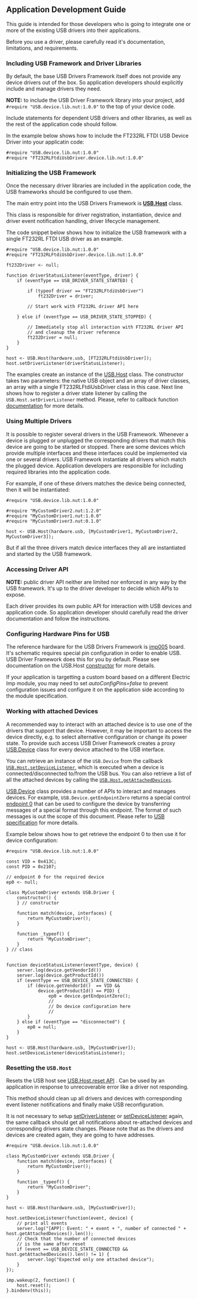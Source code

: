 ## Application Development Guide

This guide is intended for those developers who is going to integrate one or more of
the existing USB drivers into their applications.

Before you use a driver, please carefully read it's documentation, limitations, and requirements.

### Including USB Framework and Driver Libraries

By default, the base USB Drivers Framework itself does not provide any device
drivers out of the box. So application developers should explicitly include
and manage drivers they need.

**NOTE:** to include the USB Driver Framework library into your project,
add `#require "USB.device.lib.nut:1.0.0"` to the top of your device code.

Include statements for dependent USB drivers and other libraries,
as well as the rest of the application code should follow.

In the example below shows how to include the FT232RL FTDI USB Device Driver
into your applicatin code:

```squirrel
#require "USB.device.lib.nut:1.0.0"
#require "FT232RLFtdiUsbDriver.device.lib.nut:1.0.0"
```

### Initializing the USB Framework

Once the necessary driver libraries are included in the application code,
the USB frameworks should be configured to use them.

The main entry point into the USB Drivers Framework is
**[USB.Host](DriverDevelopmentGuide.md#usbhost-class)** class.

This class is responsible for driver registration, instantiation,
device and driver event notification handling, driver lifecycle management.

The code snippet below shows how to initialize the USB framework
with a single FT232RL FTDI USB driver as an example.

```
#require "USB.device.lib.nut:1.0.0"
#require "FT232RLFtdiUsbDriver.device.lib.nut:1.0.0"

ft232Driver <- null;

function driverStatusListener(eventType, driver) {
    if (eventType == USB_DRIVER_STATE_STARTED) {

        if (typeof driver == "FT232RLFtdiUsbDriver")
            ft232Driver = driver;

        // Start work with FT232RL driver API here

    } else if (eventType == USB_DRIVER_STATE_STOPPED) {

        // Immediately stop all interaction with FT232RL driver API
        // and cleanup the driver reference
        ft232Driver = null;
    }
}

host <- USB.Host(hardware.usb, [FT232RLFtdiUsbDriver]);
host.setDriverListener(driverStatusListener);
```

The examples create an instance of the [USB.Host](DriverDevelopmentGuide.md#usbhost-class) class. The constructor takes two parameters: the native USB object and an array of driver classes,
an array with a single FT232RLFtdiUsbDriver class in this case. Next line shows how to register
a driver state listener by calling the `USB.Host.setDriverListener` method. Please,
refer to callback function [documentation](DriverDevelopmentGuide.md#callbackeventtype-driver)
for more details.

### Using Multiple Drivers

It is possible to register several drivers in the USB Framework.
Whenever a device is plugged or unplugged the corresponding drivers
that match this device are going to be started or stopped.
There are some devices which provide multiple interfaces and these interfaces
could be implemented via one or several drivers.
USB Framework instantiate all drivers which match the plugged device.
Application developers are responsible for including required libraries into
the application code.

For example, if one of these drivers matches the device being connected,
then it will be instantiated:

```
#require "USB.device.lib.nut:1.0.0"

#require "MyCustomDriver2.nut:1.2.0"
#require "MyCustomDriver1.nut:1.0.0"
#require "MyCustomDriver3.nut:0.1.0"

host <- USB.Host(hardware.usb, [MyCustomDriver1, MyCustomDriver2, MyCustomDriver3]);
```
But if all the three drivers match device interfaces they all
are instantiated and started by the USB framework.

### Accessing Driver API

**NOTE:** public driver API neither are limited nor enforced in any way by the USB framework.
It's up to the driver developer to decide which APIs to expose.

Each driver provides its own public API for interaction with USB devices and application code. So application developer should carefully read the driver documentation and follow the instructions.

### Configuring Hardware Pins for USB

The reference hardware for the USB Drivers Framework is [imp005](https://developer.electricimp.com/hardware/imp/imp005_hardware_guide) board. It's schematic requires special pin configuration in order to enable USB. USB Driver Framework does this for you by default. Please see documentation on the
USB.Host [constructor](DriverDevelopmentGuide.md#usbhostusb-drivers--autoconfigpins) for more details.

If your application is targetting a custom board based on a different Electric Imp module,
you may need to set *autoConfigPins=false* to prevent configuration issues and
configure it on the application side according to the module specification.

### Working with attached Devices

A recommended way to interact with an attached device is to use one of
the drivers that support that device. However, it may be important to access the
device directly, e.g. to select alternative configuration or change its power state.
To provide such access USB Driver Framework creates a proxy [USB.Device](DriverDevelopmentGuide.md#usbdevice-class) class for every device attached to the USB interface.

You can retrieve an instance of the `USB.Device` from the callback
[`USB.Host.setDeviceListener`](DriverDevelopmentGuide.md#setdevicelistenercallback),
which is executed when a device is connected/disconnected to/from the USB bus. You can also
retrieve a list of all the attached devices by calling the
[`USB.Host.getAttachedDevices`](DriverDevelopmentGuide.md#getattacheddevices).

[USB.Device](DriverDevelopmentGuide.md#usbdevice-class) class provides a number of APIs
to interact and manages devices. For example, `USB.Device.getEndpointZero` returns a special
control [endpoint 0](DriverDevelopmentGuide.md#usbcontrolendpoint-class) that can be used to configure
the device by transferring messages of a special format through this endpoint.
The format of such messages is out the scope of this document.
Please refer to [USB specification](http://www.usb.org/) for more details.

Example below shows how to get retrieve the endpoint 0 to then use it for device configuration:

```
#require "USB.device.lib.nut:1.0.0"

const VID = 0x413C;
const PID = 0x2107;

// endpoint 0 for the required device
ep0 <- null;

class MyCustomDriver extends USB.Driver {
    constructor() {
    } // constructor

    function match(device, interfaces) {
        return MyCustomDriver();
    }

    function _typeof() {
        return "MyCustomDriver";
    }
} // class


function deviceStatusListener(eventType, device) {
    server.log(device.getVendorId())
    server.log(device.getProductId())
    if (eventType == USB_DEVICE_STATE_CONNECTED) {
        if (device.getVendorId()  == VID &&
            device.getProductId() == PID) {
                ep0 = device.getEndpointZero();
                //
                // Do device configuration here
                //
        }
    } else if (eventType == "disconnected") {
        ep0 = null;
    }
}

host <- USB.Host(hardware.usb, [MyCustomDriver]);
host.setDeviceListener(deviceStatusListener);
```

### Resetting the `USB.Host`

Resets the USB host see [USB.Host.reset API](DriverDevelopmentGuide.md#reset) . Can be used by an application in response to unrecoverable error like a driver not responding.

This method should clean up all drivers and devices with corresponding event listener notifications and finally make USB reconfiguration.

It is not necessary to setup [setDriverListener](DriverDevelopmentGuide.md#setdriverlistenercallback) or
[setDeviceListener](DriverDevelopmentGuide.md#setdevicelistenercallback) again, the same callback should get all notifications about re-attached devices and corresponding drivers state changes. Please note that as
the drivers and devices are created again, they are going to have addresses.

```squirrel
#require "USB.device.lib.nut:1.0.0"

class MyCustomDriver extends USB.Driver {
    function match(device, interfaces) {
        return MyCustomDriver();
    }

    function _typeof() {
        return "MyCustomDriver";
    }
}

host <- USB.Host(hardware.usb, [MyCustomDriver]);

host.setDeviceListener(function(event, device) {
    // print all events
    server.log("[APP]: Event: " + event + ", number of connected " + host.getAttachedDevices().len());
    // Check that the number of connected devices
    // is the same after reset
    if (event == USB_DEVICE_STATE_CONNECTED && host.getAttachedDevices().len() != 1) {
        server.log("Expected only one attached device");
    }
});

imp.wakeup(2, function() {
    host.reset();
}.bindenv(this));
```
